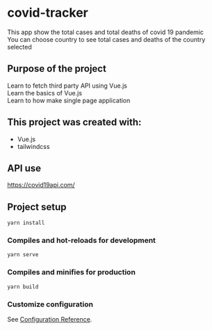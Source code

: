 # covid-tracker

This app show the total cases and total deaths of covid 19 pandemic <br/>
You can choose country to see total cases and deaths of the country selected  <br/>

## Purpose of the project

Learn to fetch third party API using Vue.js <br />
Learn the basics of Vue.js <br />
Learn to how make single page application <br />

## This project was created with:
* Vue.js
* tailwindcss

## API use
https://covid19api.com/


## Project setup
```
yarn install
```

### Compiles and hot-reloads for development
```
yarn serve
```

### Compiles and minifies for production
```
yarn build
```

### Customize configuration
See [Configuration Reference](https://cli.vuejs.org/config/).
